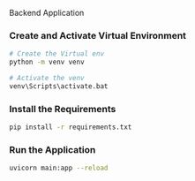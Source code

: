 Backend Application

### Create and Activate Virtual Environment

```bash
# Create the Virtual env
python -m venv venv

# Activate the venv
venv\Scripts\activate.bat
```

### Install the Requirements

```bash
pip install -r requirements.txt
```

### Run the Application

```bash
uvicorn main:app --reload
```
